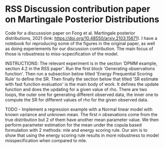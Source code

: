 # RSS Discussion contribution paper on Martingale Posterior Distributions
Code for a discusssion paper on Fong et al. Martingale posterior distributions, 2021 (link: https://doi.org/10.48550/arxiv.2103.15671). I have a notebook for reproducing some of the figures in the original paper, as well as doing experiements for our discussion contribution. The main focus of those is robustness to miss-scpecification of the model.

INSTRUCTIONS:
The relevant experiment is in the section 'DPMM example, section 4.2 in the RSS paper'. Run the first block  'Generating observations function'. Then run a subsection below titled 'Energy Prequential Scoring Rule' to define the SR. Then finally the section below that titled 'SR estimate with fast function evaluation' is the main body of work. It defines the update function and does the updating for a given value of rho. There are two loops, the outer one for generating different observed data, the inner one to compute the SR for different values of rho for the given observed data.


TODO -
Implement a regression example with a Normal linear model with known variance and unknown mean. The first n obsevations come from the true distribution but 2 of them have another mean parameter value. We then perform parameter estimation for the mean under the copula based formulation with 2 methods: mle and energy scoring rule. Our aim is to show that using the energy scoring rule results in more robustness to model misspecification when compared to mle.
